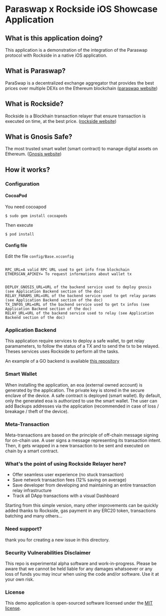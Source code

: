# Paraswap x Rockside iOS Showcase Application

## What is this application doing?
This application is a demonstration of the integration of the Paraswap protocol with Rockside in a native iOS application.

## What is Paraswap?
ParaSwap is a decentralized exchange aggregator that provides the best prices over multiple DEXs on the Ethereum blockchain ([paraswap website](https://paraswap.io))

## What is Rockside?
Rockside is a Blockhain transaction relayer that ensure transaction is executed on time, at the best price. ([rockside website](https://rockside.io))

## What is Gnosis Safe?
The most trusted smart wallet (smart contract) to manage digital assets on Ethereum. ([Gnosis website](https://gnosis-safe.io))

## How it works?

### Configuration

#### CocoaPod

You need cocoapod

```
$ sudo gem install cocoapods

```

Then execute 

```
$ pod install

```
#### Config file

Edit the file `config/Base.xcconfig`

```

RPC_URL=A valid RPC URL used to get info from blockchain
ETHERSCAN_APIKEY= To request informations about wallet tx


DEPLOY_GNOSIS_URL=URL of the backend service used to deploy gnosis (see Application Backend section of the doc)
RELAY_PARAMS_URL=URL of the backend service used to get relay params (see Application Backend section of the doc)
TX_INFOS_URL=URL of the backend service used to get tx infos (see Application Backend section of the doc)
RELAY_URL=URL of the backend service used to relay (see Application Backend section of the doc)

```

### Application Backend
This application require services to deploy a safe wallet, to get relay paramameters, to follow the status of a TX and to send the tx to be relayed.
Theses services uses Rockside to perform all the tasks.

An example of a GO backend is available [this repository](https://github.com/rocksideio/smartwallet-go-backend-example)

### Smart Wallet
When installing the application, an eoa (external owned account) is generated by the application. The private key is stored in the secure enclave of the device. A safe contract is deployed (smart wallet). By default, only the generated eoa is authorized to use the smart wallet. The user can add Backups addresses via the application (recommended in case of loss / breakage / theft of the device).

### Meta-Transaction
Meta-transactions are based on the principle of off-chain message signing for on-chain use. A user signs a message representing its transaction intent. Then, it gets wrapped in a new transaction to be sent and executed on chain by a smart contract.

### What's the point of using Rockside Relayer here?
- Offer seamless user experience (no stuck transaction)
- Save network transaction fees (12% saving on average)
- Save developer from developing and maintaining an entire transaction relay infrastructure
- Track all DApp transactions with a visual Dashboard

Starting from this simple version, many other improvements can be quickly added thanks to Rockside, gas payment in any ERC20 token, transactions batching and many others... 

### Need support?
thank you for creating a new issue in this directory.

### Security Vulnerabilities Disclaimer

This repo is experimental alpha software and work-in-progress. Please be aware that we cannot be held liable for any damages whatsoever or any loss of funds you may incur when using the code and/or software. Use it at your own risk.


### License

This demo application is open-sourced software licensed under the [MIT license](https://opensource.org/licenses/MIT).





